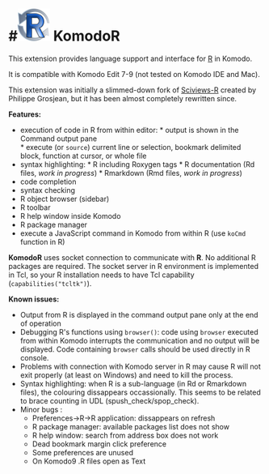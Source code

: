 #![KomodoR logo](src/skin/images/appicon.png) KomodoR
===========================

This extension provides language support and interface for [R](https://www.r-project.org/) in Komodo.

It is compatible with Komodo Edit 7-9 (not tested on Komodo IDE and Mac).

This extension was initially a slimmed-down fork of
[Sciviews-R](http://komodoide.com/packages/addons/sciviews-r/) created by 
Philippe Grosjean, but it has been almost completely rewritten since.

**Features:**

* execution of code in R from within editor:
      * output is shown in the Command output pane  
      * execute (or `source`) current line or selection, bookmark delimited block, function at 
        cursor, or whole file 
* syntax highlighting:
      * R including Roxygen tags
      * R documentation (Rd files, *work in progress*)
      * Rmarkdown (Rmd files, *work in progress*)
* code completion
* syntax checking
* R object browser (sidebar)
* R toolbar
* R help window inside Komodo
* R package manager
* execute a JavaScript command in Komodo from within R (use `koCmd` function in R)

**KomodoR** uses socket connection to communicate with **R**. No additional R 
packages are required. The socket server in R environment is implemented in Tcl, so
your R installation needs to have Tcl capability (`capabilities("tcltk")`).


**Known issues:**

* Output from R is displayed in the command output pane only at the end of operation
* Debugging R's functions using `browser()`: code using `browser` executed
 from within Komodo interrupts the communication and no output will be 
 displayed. Code containing `browser` calls should be used directly 
 in R console.
* Problems with connection with Komodo server in R may cause R will not exit 
properly (at least on Windows) and need to kill the process.
* Syntax highlighting: when R is a sub-language (in Rd or Rmarkdown files), the 
  colouring dissappears occassionally. This seems to be related to brace 
  counting in UDL (spush_check/spop_check).
* Minor bugs :
    * Preferences->R->R application: dissappears on refresh
    * R package manager: available packages list does not show
    * R help window: search from address box does not work
    * Dead bookmark margin click preference
    * Some preferences are unused
    * On Komodo9 .R files open as Text

